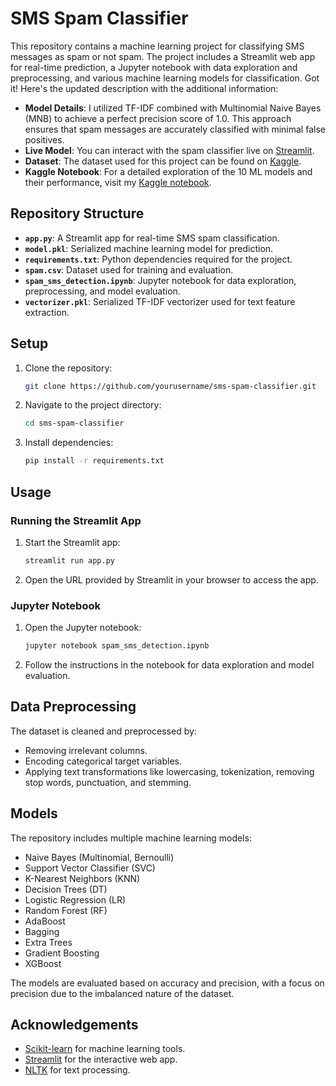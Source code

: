 # SMS Spam Classifier

This repository contains a machine learning project for classifying SMS messages as spam or not spam. The project includes a Streamlit web app for real-time prediction, a Jupyter notebook with data exploration and preprocessing, and various machine learning models for classification.
Got it! Here's the updated description with the additional information:

- **Model Details**: I utilized TF-IDF combined with Multinomial Naive Bayes (MNB) to achieve a perfect precision score of 1.0. This approach ensures that spam messages are accurately classified with minimal false positives.
- **Live Model**: You can interact with the spam classifier live on [Streamlit](https://amansmsfilter.streamlit.app/).
- **Dataset**: The dataset used for this project can be found on [Kaggle](https://www.kaggle.com/datasets/uciml/sms-spam-collection-dataset).
- **Kaggle Notebook**: For a detailed exploration of the 10 ML models and their performance, visit my [Kaggle notebook](https://www.kaggle.com/code/amansherjadakhan/spam-classifier-exploring-10-ml-models).

## Repository Structure

- **`app.py`**: A Streamlit app for real-time SMS spam classification.
- **`model.pkl`**: Serialized machine learning model for prediction.
- **`requirements.txt`**: Python dependencies required for the project.
- **`spam.csv`**: Dataset used for training and evaluation.
- **`spam_sms_detection.ipynb`**: Jupyter notebook for data exploration, preprocessing, and model evaluation.
- **`vectorizer.pkl`**: Serialized TF-IDF vectorizer used for text feature extraction.

## Setup

1. Clone the repository:
   ```bash
   git clone https://github.com/yourusername/sms-spam-classifier.git
   ```

2. Navigate to the project directory:
   ```bash
   cd sms-spam-classifier
   ```

3. Install dependencies:
   ```bash
   pip install -r requirements.txt
   ```

## Usage

### Running the Streamlit App

1. Start the Streamlit app:
   ```bash
   streamlit run app.py
   ```

2. Open the URL provided by Streamlit in your browser to access the app.

### Jupyter Notebook

1. Open the Jupyter notebook:
   ```bash
   jupyter notebook spam_sms_detection.ipynb
   ```

2. Follow the instructions in the notebook for data exploration and model evaluation.

## Data Preprocessing

The dataset is cleaned and preprocessed by:
- Removing irrelevant columns.
- Encoding categorical target variables.
- Applying text transformations like lowercasing, tokenization, removing stop words, punctuation, and stemming.

## Models

The repository includes multiple machine learning models:
- Naive Bayes (Multinomial, Bernoulli)
- Support Vector Classifier (SVC)
- K-Nearest Neighbors (KNN)
- Decision Trees (DT)
- Logistic Regression (LR)
- Random Forest (RF)
- AdaBoost
- Bagging
- Extra Trees
- Gradient Boosting
- XGBoost

The models are evaluated based on accuracy and precision, with a focus on precision due to the imbalanced nature of the dataset.

## Acknowledgements

- [Scikit-learn](https://scikit-learn.org/) for machine learning tools.
- [Streamlit](https://streamlit.io/) for the interactive web app.
- [NLTK](https://www.nltk.org/) for text processing.
